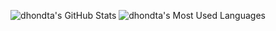 <!--
**dhondta/dhondta** is a ✨ _special_ ✨ repository because its `README.md` (this file) appears on your GitHub profile.

Here are some ideas to get you started:

- 🔭 I’m currently working on ...
- 🌱 I’m currently learning ...
- 👯 I’m looking to collaborate on ...
- 🤔 I’m looking for help with ...
- 💬 Ask me about ...
- 📫 How to reach me: ...
- 😄 Pronouns: ...
- ⚡ Fun fact: ...
-->

<p align="center">
  <img src="https://github-readme-stats.vercel.app/api?username=dhondta&show_icons=true&line_height=33&count_private=true&theme=merko" alt="dhondta's GitHub Stats" />
  <img src="https://github-readme-stats.vercel.app/api/top-langs/?username=dhondta&&hide=cmake,javascript,html,css,ags&langs_count=4&line_height=35&theme=merko" alt="dhondta's Most Used Languages" />
</p>
